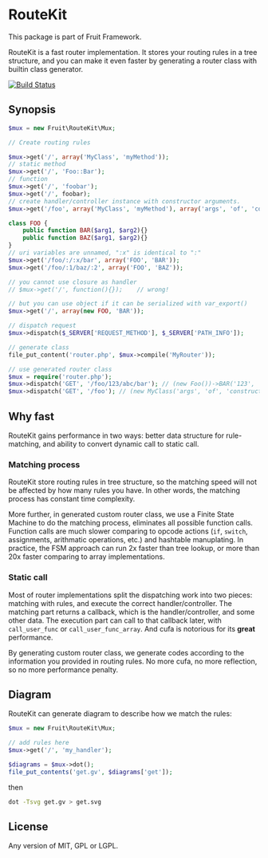 # RouteKit

This package is part of Fruit Framework.

RouteKit is a fast router implementation. It stores your routing rules in a tree structure, and you can make it even faster by generating a router class with builtin class generator.

[![Build Status](https://travis-ci.org/Ronmi/fruit-routekit.svg)](https://travis-ci.org/Ronmi/fruit-routekit)

## Synopsis

```php
$mux = new Fruit\RouteKit\Mux;

// Create routing rules

$mux->get('/', array('MyClass', 'myMethod'));
// static method
$mux->get('/', 'Foo::Bar');
// function
$mux->get('/', 'foobar');
$mux->get('/', foobar);
// create handler/controller instance with constructor arguments.
$mux->get('/foo', array('MyClass', 'myMethod'), array('args', 'of', 'constructor'));

class FOO {
    public function BAR($arg1, $arg2){}
    public function BAZ($arg1, $arg2){}
}
// uri variables are unnamed, ":x" is identical to ":"
$mux->get('/foo/:/:x/bar', array('FOO', 'BAR'));
$mux->get('/foo/:1/baz/:2', array('FOO', 'BAZ'));

// you cannot use closure as handler
// $mux->get('/', function(){});    // wrong!

// but you can use object if it can be serialized with var_export()
$mux->get('/', array(new FOO, 'BAR'));

// dispatch request
$mux->dispatch($_SERVER['REQUEST_METHOD'], $_SERVER['PATH_INFO']);

// generate class
file_put_content('router.php', $mux->compile('MyRouter'));

// use generated router class
$mux = require('router.php');
$mux->dispatch('GET', '/foo/123/abc/bar'); // (new Foo())->BAR('123', 'abc');
$mux->dispatch('GET', '/foo'); // (new MyClass('args', 'of', 'constructor'))->myMethod();
```

## Why fast

RouteKit gains performance in two ways: better data structure for rule-matching, and ability to convert dynamic call to static call.

### Matching process

RouteKit store routing rules in tree structure, so the matching speed will not be affected by how many rules you have. In other words, the matching process has constant time complexity.

More further, in generated custom router class, we use a Finite State Machine to do the matching process, eliminates all possible function calls. Function calls are much slower comparing to opcode actions (`if`, `switch`, assignments, arithmatic operations, etc.) and hashtable manuplating. In practice, the FSM approach can run 2x faster than tree lookup, or more than 20x faster comparing to array implementations.

### Static call

Most of router implementations split the dispatching work into two pieces: matching with rules, and execute the correct handler/controller. The matching part returns a callback, which is the handler/controller, and some other data. The execution part can call to that callback later, with `call_user_func` or `call_user_func_array`. And cufa is notorious for its **great** performance.

By generating custom router class, we generate codes according to the information you provided in routing rules. No more cufa, no more reflection, so no more performance penalty.

## Diagram

RouteKit can generate diagram to describe how we match the rules:

```php
$mux = new Fruit\RouteKit\Mux;

// add rules here
$mux->get('/', 'my_handler');

$diagrams = $mux->dot();
file_put_contents('get.gv', $diagrams['get']);
```

then

```sh
dot -Tsvg get.gv > get.svg
```

## License

Any version of MIT, GPL or LGPL.
